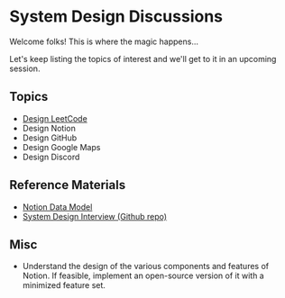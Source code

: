# System Design Discussions
Welcome folks! This is where the magic happens...

Let's keep listing the topics of interest and we'll get to it in an upcoming session.

## Topics
- [Design LeetCode](notes/design-leetcode.md)
- Design Notion
- Design GitHub
- Design Google Maps
- Design Discord

## Reference Materials
- [Notion Data Model](https://www.notion.so/blog/data-model-behind-notion)
- [System Design Interview (Github repo)](https://github.com/checkcheckzz/system-design-interview)

## Misc
- Understand the design of the various components and features of Notion. If feasible, implement an open-source version of it with a minimized feature set.
